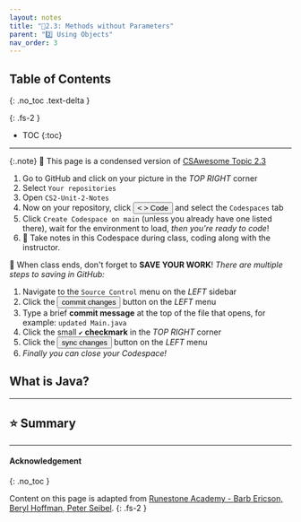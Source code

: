 ```yaml
---
layout: notes
title: "📓2.3: Methods without Parameters" 
parent: "2️⃣ Using Objects"
nav_order: 3
---
```


## Table of Contents
{: .no_toc .text-delta }

{: .fs-2 }
- TOC
{:toc}

---

{:.note}
📖 This page is a condensed version of [CSAwesome Topic 2.3](https://runestone.academy/ns/books/published/csawesome/Unit2-Using-Objects/topic-2-3-methods-no-params.html?mode=browsing) 

<div class="setup" markdown="block">

1. Go to GitHub and click on your picture in the _TOP RIGHT_ corner
2. Select `Your repositories`
3. Open `CS2-Unit-2-Notes`
5. Now on your repository, click <button type="button" name="button" class="btn btn-green"> < > Code </button> and select the `Codespaces` tab
6. Click `Create Codespace on main` (unless you already have one listed there), wait for the environment to load, _then you're ready to code_!
7. 📝 Take notes in this Codespace during class, coding along with the instructor.

</div>

<div class="warn" markdown="block">

🛑 When class ends, don't forget to **SAVE YOUR WORK**! _There are multiple steps to saving in GitHub:_

1. Navigate to the `Source Control` menu on the _LEFT_ sidebar
2. Click the <button type="button" name="button" class="btn btn-green">commit changes</button> button on the _LEFT_ menu
3. Type a brief **commit message** at the top of the file that opens, for example: `updated Main.java`
4. Click the small `✔️` **checkmark** in the _TOP RIGHT_ corner
5. Click the <button type="button" name="button" class="btn btn-green">sync changes</button> button on the _LEFT_ menu
6. _Finally you can close your Codespace!_

</div>

## What is Java?



---

## ⭐️ Summary


---

#### Acknowledgement
{: .no_toc }

Content on this page is adapted from [Runestone Academy - Barb Ericson, Beryl Hoffman, Peter Seibel](https://runestone.academy/ns/books/published/csawesome/index.html?mode=browsing).
{: .fs-2 }
